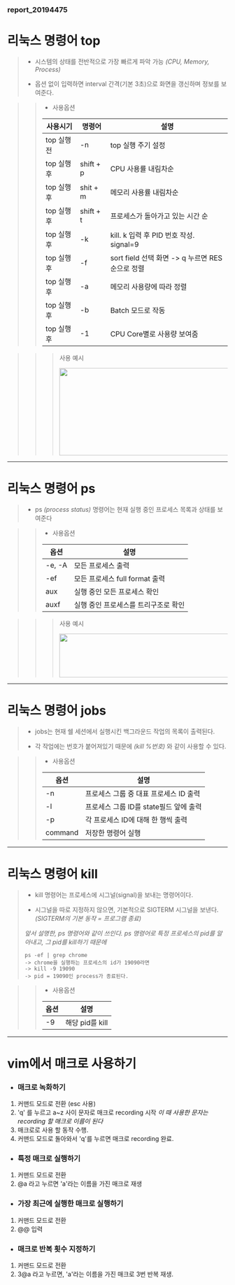 ### report_20194475


# 리눅스 명령어 **top**
>* 시스템의 상태를 전반적으로 가장 빠르게 파악 가능 *(CPU, Memory, Process)*
>
>* 옵션 없이 입력하면 interval 간격(기본 3초)으로 화면을 갱신하며 정보를 보여준다.


>> * 사용옵션
>>
>>|사용시기|명령어|설명|
>>|-----|----|-----|
>>|top 실행 전| -n | top 실행 주기 설정|
>>|top 실행 후| shift + p | CPU 사용률 내림차순|
>>|top 실행 후| shit + m | 메모리 사용률 내림차순|
>>|top 실행 후| shift + t | 프로세스가 돌아가고 있는 시간 순|
>>|top 실행 후| -k | kill. k 입력 후 PID 번호 작성. signal=9 |
>>|top 실행 후| -f | sort field 선택 화면 -> q 누르면 RES순으로 정렬|
>>|top 실행 후| -a | 메모리 사용량에 따라 정렬|
>>|top 실행 후| -b | Batch 모드로 작동|
>>|top 실행 후| -1 | CPU Core별로 사용량 보여줌|

>>> 사용 예시
>>> 
>>> <img src = "https://user-images.githubusercontent.com/106666944/172052394-7de53eca-c939-478a-949b-5b0da72f1a65.png" width= "640" height="200">
------------------


# 리눅스 명령어 **ps**

>* ps *(process status)*  명령어는 현재 실행 중인 프로세스 목록과 상태를 보여준다



>> * 사용옵션
>> 
>>|옵션|설명|
>>|----|-----|
>>| -e, -A| 모든 프로세스 출력 |
>>| -ef | 모든 프로세스 full format 출력 |
>>|aux | 실행 중인 모든 프로세스 확인 |
>>| auxf | 실행 중인 프로세스를 트리구조로 확인|


>>> 사용 예시
>>> 
>>> <img src = "https://user-images.githubusercontent.com/106666944/172054754-28644461-c21c-4a79-913d-1a909e2e053b.png" width= "500" height="100">
------------------



# 리눅스 명령어 **jobs**

>* jobs는 현재 쉘 세션에서 실행시킨 백그라운드 작업의 목록이 출력된다.
>
>* 각 작업에는 번호가 붙어져있기 때문에   *(kill %번호)* 와 같이 사용할 수 있다.


>> * 사용옵션
>> 
>>|옵션|설명|
>>|----|-----|
>>| -n| 프로세스 그룹 중 대표 프로세스 ID 출력 |
>>| -l | 프로세스 그룹 ID를 state필드 앞에 출력 |
>>| -p | 각 프로세스 ID에 대해 한 행씩 출력 |
>>| command | 저장한 명령어 실행|

------------------


# 리눅스 명령어 **kill**

>* kill 명령어는 프로세스에 시그널(signal)을 보내는 명령어이다. 
>
> * 시그널을 따로 지정하지 않으면, 기본적으로 SIGTERM 시그널을 보낸다. *(SIGTERM의 기본 동작 = 프로그램 종료)*
> 
> *앞서 설명한, ps 명령어와 같이 쓰인다. ps 명령어로 특정 프로세스의 pid를 알아내고, 그 pid를 kill하기 때문에*
> 
>  ```
>  ps -ef | grep chrome 
>  -> chrome을 실행하는 프로세스의 id가 19090라면
>  -> kill -9 19090 
>  -> pid = 19090인 process가 종료된다.

>> * 사용옵션
>> 
>>|옵션|설명|
>>|----|-----|
>>| -9 <pid> | 해당 pid를 kill |

-----------------------------------------

# vim에서 매크로 사용하기

+ ### 매크로 녹화하기 ###
1) 커맨드 모드로 전환 (esc 사용)
2) 'q' 를 누르고 a~z 사이 문자로 매크로 recording 시작 *이 때 사용한 문자는 recording 할 매크로 이름이 된다*
3) 매크로로 사용 할 동작 수행.
4) 커맨드 모드로 돌아와서 'q'를 누르면 매크로 recording 완료.


+ ### 특정 매크로 실행하기 ###
1) 커맨드 모드로 전환
2) @a 라고 누르면 'a'라는 이름을 가진 매크로 재생


+ ### 가장 최근에 실행한 매크로 실행하기 ###
1) 커맨드 모드로 전환
2) @@ 입력


+ ### 매크로 반복 횟수 지정하기 ###
1) 커맨드 모드로 전환
2) 3@a 라고 누르면, 'a'라는 이름을 가진 매크로 3번 반복 재생.
